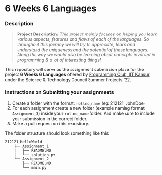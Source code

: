 # 6 Weeks 6 Languages

### Description

>**Project Description:** *This project mainly focuses on helping you learn various aspects, features and flaws of each of the languages. So throughout this journey we will try to appreciate, learn and understand the uniqueness and the potential of these languages. Along the way we would also be learning about concepts involved in programming & a lot of interesting things!*

This repository will serve as the assignment submission place for the project <b>6 Weeks 6 Languages</b> offered by [Programming Club, IIT Kanpur](https://pclub.in/) under the Science & Technology Council Summer Projects '22.

### Instructions on Submitting your assignments

1) Create a folder with the format: `rollno_name` (eg: 212121_JohnDoe)
2) For each assignment create a new folder (example naming format: `Assignment_3`) inside your `rollno_name` folder. And make sure to include your submission in the correct folder.
3) Make a pull request on this repository.

The folder structure should look something like this:
```
212121_HelloWorld
    ├── Assignment_1
    |   ├── README.MD
    |   └── solution.py
    └── Assignment_2
        ├── README.MD
        └── main.py
```